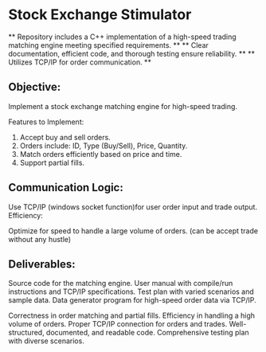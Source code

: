 # Stock Exchange Stimulator
** Repository includes a C++ implementation of a high-speed trading matching engine meeting specified requirements. **
** Clear documentation, efficient code, and thorough testing ensure reliability. **
** Utilizes TCP/IP for order communication. **

## Objective:

Implement a stock exchange matching engine for high-speed trading.

Features to Implement:

1. Accept buy and sell orders.
2. Orders include: ID, Type (Buy/Sell), Price, Quantity.
3. Match orders efficiently based on price and time.
4. Support partial fills.

## Communication Logic:

Use TCP/IP (windows socket function)for user order input and trade output.
Efficiency:

Optimize for speed to handle a large volume of orders. (can be accept trade without any hustle)
## Deliverables:

Source code for the matching engine.
User manual with compile/run instructions and TCP/IP specifications.
Test plan with varied scenarios and sample data.
Data generator program for high-speed order data via TCP/IP.

Correctness in order matching and partial fills.
Efficiency in handling a high volume of orders.
Proper TCP/IP connection for orders and trades.
Well-structured, documented, and readable code.
Comprehensive testing plan with diverse scenarios.
